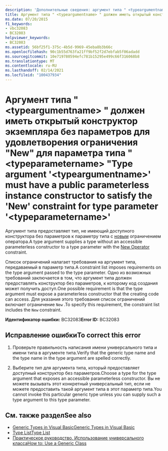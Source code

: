 ```yaml
---
description: 'Дополнительные сведения: аргумент типа " <typeargumentname> " должен иметь открытый конструктор экземпляра без параметров для удовлетворения ограничения "New" для параметра типа " <typeparametername> "'
title: Аргумент типа " <typeargumentname> " должен иметь открытый конструктор экземпляра без параметров для удовлетворения ограничения "New" для параметра типа " <typeparametername> "
ms.date: 07/20/2015
f1_keywords:
- vbc32083
- BC32083
helpviewer_keywords:
- BC32083
ms.assetid: 56bf25f1-375c-4b5d-9969-45eba8b3b66c
ms.openlocfilehash: 90c1b55d763fa21ff9bf52f2d7ebfab5f06adadd
ms.sourcegitcommit: 10e719780594efc781b15295e499c66f316068b8
ms.translationtype: MT
ms.contentlocale: ru-RU
ms.lasthandoff: 02/14/2021
ms.locfileid: "100437934"
---
```

# <a name="type-argument-typeargumentname-must-have-a-public-parameterless-instance-constructor-to-satisfy-the-new-constraint-for-type-parameter-typeparametername"></a><span data-ttu-id="e92bb-103">Аргумент типа " \<typeargumentname> " должен иметь открытый конструктор экземпляра без параметров для удовлетворения ограничения "New" для параметра типа " \<typeparametername> "</span><span class="sxs-lookup"><span data-stu-id="e92bb-103">Type argument '\<typeargumentname>' must have a public parameterless instance constructor to satisfy the 'New' constraint for type parameter '\<typeparametername>'</span></span>

<span data-ttu-id="e92bb-104">Аргумент типа предоставляет тип, не имеющий доступного конструктора без параметров к параметру типа с [новым](../language-reference/operators/new-operator.md) ограничением оператора.</span><span class="sxs-lookup"><span data-stu-id="e92bb-104">A type argument supplies a type without an accessible parameterless constructor to a type parameter with the [New Operator](../language-reference/operators/new-operator.md) constraint.</span></span>  
  
 <span data-ttu-id="e92bb-105">Список ограничений налагает требования на аргумент типа, передаваемый в параметр типа.</span><span class="sxs-lookup"><span data-stu-id="e92bb-105">A constraint list imposes requirements on the type argument passed to the type parameter.</span></span> <span data-ttu-id="e92bb-106">Одно из возможных требований заключается в том, что аргумент типа должен предоставлять конструктор без параметров, к которому код создания может получить доступ.</span><span class="sxs-lookup"><span data-stu-id="e92bb-106">One possible requirement is that the type argument must expose a parameterless constructor that the creating code can access.</span></span> <span data-ttu-id="e92bb-107">Для указания этого требования список ограничений включает ограничение `New` .</span><span class="sxs-lookup"><span data-stu-id="e92bb-107">To specify this requirement, the constraint list includes the `New` constraint.</span></span>  
  
 <span data-ttu-id="e92bb-108">**Идентификатор ошибки:** BC32083</span><span class="sxs-lookup"><span data-stu-id="e92bb-108">**Error ID:** BC32083</span></span>  
  
## <a name="to-correct-this-error"></a><span data-ttu-id="e92bb-109">Исправление ошибки</span><span class="sxs-lookup"><span data-stu-id="e92bb-109">To correct this error</span></span>  
  
1. <span data-ttu-id="e92bb-110">Проверьте правильность написания имени универсального типа и имени типа в аргументе типа.</span><span class="sxs-lookup"><span data-stu-id="e92bb-110">Verify that the generic type name and the type name in the type argument are spelled correctly.</span></span>  
  
2. <span data-ttu-id="e92bb-111">Выберите тип для аргумента типа, который предоставляет доступный конструктор без параметров.</span><span class="sxs-lookup"><span data-stu-id="e92bb-111">Choose a type for the type argument that exposes an accessible parameterless constructor.</span></span> <span data-ttu-id="e92bb-112">Вы не можете вызывать этот конкретный универсальный тип, если не можете предоставить такой аргумент типа в этот параметр типа.</span><span class="sxs-lookup"><span data-stu-id="e92bb-112">You cannot invoke this particular generic type unless you can supply such a type argument to this type parameter.</span></span>  
  
## <a name="see-also"></a><span data-ttu-id="e92bb-113">См. также раздел</span><span class="sxs-lookup"><span data-stu-id="e92bb-113">See also</span></span>

- [<span data-ttu-id="e92bb-114">Generic Types in Visual Basic</span><span class="sxs-lookup"><span data-stu-id="e92bb-114">Generic Types in Visual Basic</span></span>](../programming-guide/language-features/data-types/generic-types.md)
- [<span data-ttu-id="e92bb-115">Type List</span><span class="sxs-lookup"><span data-stu-id="e92bb-115">Type List</span></span>](../language-reference/statements/type-list.md)
- [<span data-ttu-id="e92bb-116">Практическое руководство. Использование универсального класса</span><span class="sxs-lookup"><span data-stu-id="e92bb-116">How to: Use a Generic Class</span></span>](../programming-guide/language-features/data-types/how-to-use-a-generic-class.md)
